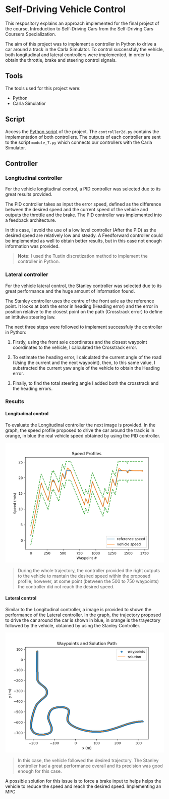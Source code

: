 # Self-Driving Vehicle Control
This respository explains an approach implemented for the final project of the course, Introduction to Self-Driving Cars from the Self-Driving Cars Coursera Specialization.

The aim of this project was to implement a controller in Python to drive a car around a track in the Carla Simulator. To control successfuly the vehicle, both longitudinal and lateral controllers were implemented, in order to obtain the throttle, brake and steering control signals.

## Tools
The tools used for this project were:
* Python
* Carla Simulatior

## Script
Access the [Python script](https://github.com/kmilo7204/Self-Driving_Vehicle_Control/blob/master/controller2d.py) of the project. The `controller2d.py` contains the implementation of both controllers. The outputs of each controller are sent to the script `module_7.py` which connects our controllers with the Carla Simulator.


## Controller

### Longitudinal controller
For the vehicle longitudinal control, a PID controller was selected due to its great results provided.

The PID controller takes as input the error speed, defined as the difference between the desired speed and the current speed of the vehicle and outputs the throttle and the brake. The PID controller was implemented into a feedback architecture.

In this case, I avoid the use of a low level controller (After the PID) as the desired speed are relatively low and steady. A Feedforward controller could be implemented as well to obtain better results, but in this case not enough information was provided.

>**Note:** I used the Tustin discretization method to implement the controller in Python.

### Lateral controller
For the vehicle lateral control, the Stanley controller was selected due to its great performance and the huge amount of information found.

The Stanley controller uses the centre of the front axle as the reference point. It looks at both the error in heading (Heading error) and the error in position relative to the closest point on the path (Crosstrack error) to define an intituive steering law.

The next three steps were followed to implement successfuly the controller in Python:

1. Firstly, using the front axle coordinates and the closest waypoint coordinates to the vehicle, I calculated the Crosstrack error.

2. To estimate the heading error, I calculated the current angle of the road (Using the current and the next waypoint), then, to this same value, I substracted the current yaw angle of the vehicle to obtain the Heading error.

3. Finally, to find the total steering angle I added both the crosstrack and the heading errors.

### Results
#### Longitudinal control
To evaluate the Longitudinal controller the next image is provided. In the graph, the speed profile proposed to drive the car around the track is in orange, in blue the real vehicle speed obtained by using the PID controller.

<p align = "center">
<img  src = "./controller_output/Grade.png">
</p>

>During the whole trajectory, the controller provided the right outputs to the vehicle to mantain the desired speed within the proposed profile; however, at some point (between the 500 to 750 waypoints) the controller did not reach the desired speed. 


#### Lateral control
Similar to the Longitudinal controller, a image is provided to shown the performance of the Lateral controller. In the graph, the trajectory proposed to drive the car around the car is shown in blue, in orange is the trayectory followed by the vehicle, obtained by using the Stanley Controller.

<p align = "center">
<img  src = "./controller_output/Waypoints%20Solution.png">
</p>

>In this case, the vehicle followed the desired trajectory. The Stanley controller had a great performance overall and its precision was good enough for this case.


A possible solution for this issue is to force a brake input to helps helps the vehicle to reduce the speed and reach the desired speed.
Implementing an MPC 
